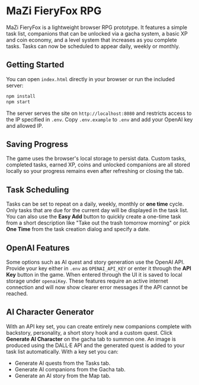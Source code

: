 # MaZi FieryFox RPG

MaZi FieryFox is a lightweight browser RPG prototype. It features a simple task list, companions that can be unlocked via a gacha system, a basic XP and coin economy, and a level system that increases as you complete tasks. Tasks can now be scheduled to appear daily, weekly or monthly.

## Getting Started

You can open `index.html` directly in your browser or run the included server:

```bash
npm install
npm start
```

The server serves the site on `http://localhost:8080` and restricts access to the IP specified in `.env`.
Copy `.env.example` to `.env` and add your OpenAI key and allowed IP.


## Saving Progress

The game uses the browser's local storage to persist data. Custom tasks, completed tasks, earned XP, coins and unlocked companions are all stored locally so your progress remains even after refreshing or closing the tab.

## Task Scheduling

Tasks can be set to repeat on a daily, weekly, monthly or **one time** cycle. Only tasks that are due for the current day will be displayed in the task list.
You can also use the **Easy Add** button to quickly create a one-time task from a short description like "Take out the trash tomorrow morning" or pick **One Time** from the task creation dialog and specify a date.

## OpenAI Features

Some options such as AI quest and story generation use the OpenAI API. Provide your key either in `.env` as `OPENAI_API_KEY` or enter it through the **API Key** button in the game. When entered through the UI it is saved to local storage under `openaiKey`. These features require an active internet connection and will now show clearer error messages if the API cannot be reached.
## AI Character Generator

With an API key set, you can create entirely new companions complete with backstory, personality, a short story hook and a custom quest. Click **Generate AI Character** on the gacha tab to summon one. An image is produced using the DALL·E API and the generated quest is added to your task list automatically.
With a key set you can:
 - Generate AI quests from the Tasks tab.
 - Generate AI companions from the Gacha tab.
 - Generate an AI story from the Map tab.



